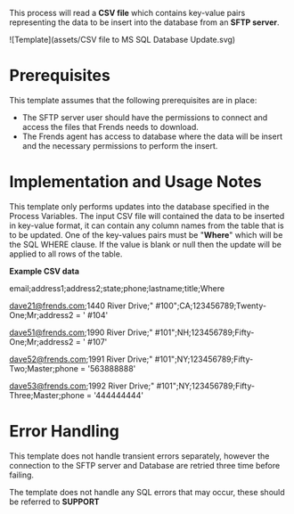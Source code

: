 This process will read a **CSV file** which contains key-value pairs representing the data to be insert into the database from an **SFTP server**. 



![Template](assets/CSV file to MS SQL Database Update.svg)

# Prerequisites

This template assumes that the following prerequisites are in place:

- The SFTP server user should have the permissions to connect and access 
  the files that Frends needs to download.
- The Frends agent has access to database where the data will be insert and the necessary permissions to perform the insert.

# Implementation and Usage Notes

This template only performs updates into the database specified in the Process Variables.
The input CSV file will contained the data to be inserted in key-value format, it can contain any column names from the table that is to be updated.
One of the key-values pairs must be "**Where**" which will be the SQL WHERE clause. If the value is blank or null then the update will be applied to all rows of the table.

**Example CSV data**

email;address1;address2;state;phone;lastname;title;Where

dave21@frends.com;1440 River Drive;" #100";CA;123456789;Twenty-One;Mr;address2 = ' #104'

dave51@frends.com;1990 River Drive;" #101";NH;123456789;Fifty-One;Mr;address2 = ' #107'

dave52@frends.com;1991 River Drive;" #101";NY;123456789;Fifty-Two;Master;phone = '563888888'

dave53@frends.com;1992 River Drive;" #101";NY;123456789;Fifty-Three;Master;phone = '444444444'



# Error Handling

This template does not handle transient errors separately, however the connection
to the SFTP server and Database are retried three time before failing.

The template does not handle any SQL errors that may occur, these should be referred to **SUPPORT**
